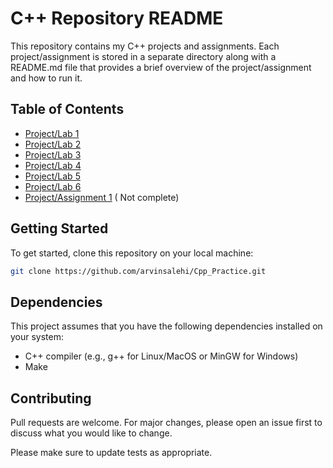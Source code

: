 # C++ Repository README

This repository contains my C++ projects and assignments. Each project/assignment is stored in a separate directory along with a README.md file that provides a brief overview of the project/assignment and how to run it.

## Table of Contents

- [Project/Lab 1](https://github.com/arvinsalehi/Cpp_Practice/tree/main/first)
- [Project/Lab 2](https://github.com/arvinsalehi/Cpp_Practice/tree/main/lab2_2)
- [Project/Lab 3](https://github.com/arvinsalehi/Cpp_Practice/tree/main/lab2_3)
- [Project/Lab 4](https://github.com/arvinsalehi/Cpp_Practice/tree/main/lab2_4)
- [Project/Lab 5](https://github.com/arvinsalehi/Cpp_Practice/tree/main/Lab2_5)
- [Project/Lab 6](https://github.com/arvinsalehi/Cpp_Practice/tree/main/Lab-6)
- [Project/Assignment 1](https://github.com/arvinsalehi/Cpp_Practice/tree/main/assignment1) ( Not complete)

## Getting Started
To get started, clone this repository on your local machine:



```bash
git clone https://github.com/arvinsalehi/Cpp_Practice.git

```

## Dependencies

This project assumes that you have the following dependencies installed on your system:

- C++ compiler (e.g., g++ for Linux/MacOS or MinGW for Windows)
- Make

## Contributing

Pull requests are welcome. For major changes, please open an issue first
to discuss what you would like to change.

Please make sure to update tests as appropriate.

